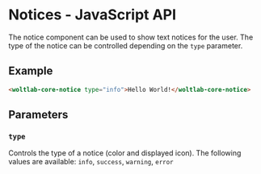 # Notices - JavaScript API

The notice component can be used to show text notices for the user.
The type of the notice can be controlled depending on the `type` parameter.

## Example

```html
<woltlab-core-notice type="info">Hello World!</woltlab-core-notice>
```

## Parameters

### `type`

Controls the type of a notice (color and displayed icon).
The following values are available: `info`, `success`, `warning`, `error`
